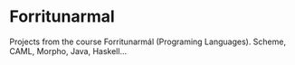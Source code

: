 # Forritunarmal
 Projects from the course Forritunarmál (Programing Languages). Scheme, CAML, Morpho, Java, Haskell...
